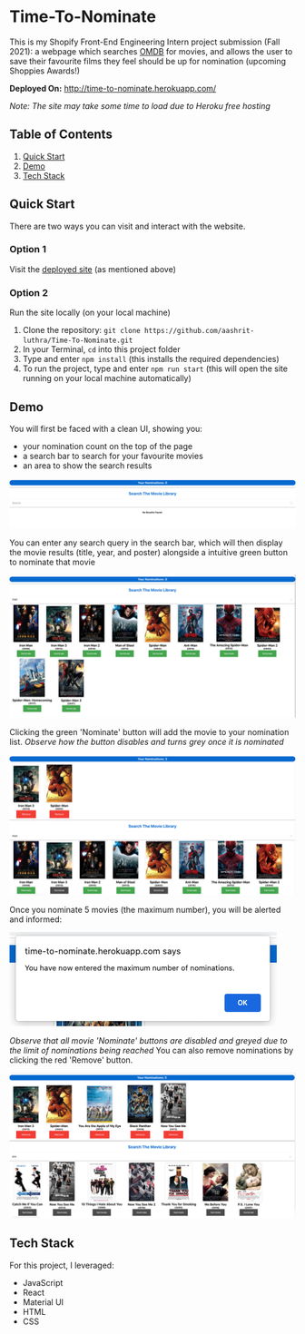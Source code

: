 # Time-To-Nominate

This is my Shopify Front-End Engineering Intern project submission (Fall 2021): a webpage which searches [OMDB](http://www.omdbapi.com/) for movies, and allows the user to save their favourite films they feel should be up for nomination (upcoming Shoppies Awards!)

**Deployed On:** http://time-to-nominate.herokuapp.com/

*Note: The site may take some time to load due to Heroku free hosting*

## Table of Contents

1. [Quick Start](#quick-start)
2. [Demo](#demo)
3. [Tech Stack](#tech-stack)

## Quick Start

There are two ways you can visit and interact with the website.

### Option 1
Visit the [deployed site](http://time-to-nominate.herokuapp.com/) (as mentioned above)

### Option 2
Run the site locally (on your local machine)

1. Clone the repository: `git clone https://github.com/aashrit-luthra/Time-To-Nominate.git`
2. In your Terminal, `cd` into this project folder
3. Type and enter `npm install` (this installs the required dependencies)
4. To run the project, type and enter `npm run start` (this will open the site running on your local machine automatically)

## Demo

You will first be faced with a clean UI, showing you:
* your nomination count on the top of the page
* a search bar to search for your favourite movies
* an area to show the search results

![](images/Landing.png)

You can enter any search query in the search bar, which will then display the movie results (title, year, and poster) alongside a intuitive green button to nominate that movie

![](images/Search%20Sample.png)

Clicking the green 'Nominate' button will add the movie to your nomination list. 
*Observe how the button disables and turns grey once it is nominated*

![](images/Nominated%20Few.png)

Once you nominate 5 movies (the maximum number), you will be alerted and informed:

![](images/Alert.png)

*Observe that all movie 'Nominate' buttons are disabled and greyed due to the limit of nominations being reached* You can also remove nominations by clicking the red 'Remove' button.

![](images/5%20Nominated.png)

## Tech Stack

For this project, I leveraged:

* JavaScript
* React
* Material UI
* HTML
* CSS



